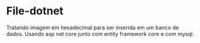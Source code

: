 # File-dotnet
Tratando imagem em hexadecimal para ser inserida em um banco de dados. Usando asp net core junto com entity framework core e com mysql.
